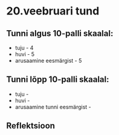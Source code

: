 # 20.veebruari tund
## Tunni algus 10-palli skaalal:
* tuju - 4
* huvi - 5
* arusaamine eesmärgist - 5

## Tunni lõpp 10-palli skaalal:
* tuju - 
* huvi - 
* arusaamine tunni eesmärgist -

## Reflektsioon

